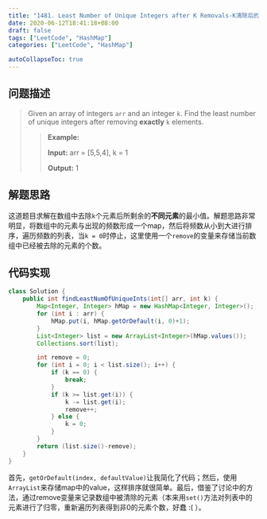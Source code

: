 ```yaml
---
title: "1481. Least Number of Unique Integers after K Removals-K清除后的不同元素的最小个数"
date: 2020-06-12T18:41:18+08:00
draft: false
tags: ["LeetCode", "HashMap"]
categories: ["LeetCode", "HashMap"]

autoCollapseToc: true
---
```


## 问题描述
>Given an array of integers `arr` and an integer `k`. Find the least number of unique integers after removing **exactly** `k` elements.
>
>>**Example:**
>>
>>**Input:** arr = [5,5,4], k = 1
>>
>>**Output:** 1

## 解题思路
这道题目求解在数组中去除`k`个元素后所剩余的**不同元素**的最小值。解题思路非常明显，将数组中的元素与出现的频数形成一个map，然后将频数从小到大进行排序，遍历频数的列表，当`k = 0`时停止，这里使用一个`remove`的变量来存储当前数组中已经被去除的元素的个数。

## 代码实现
```java
class Solution {
    public int findLeastNumOfUniqueInts(int[] arr, int k) {
        Map<Integer, Integer> hMap = new HashMap<Integer, Integer>();
        for (int i : arr) {
            hMap.put(i, hMap.getOrDefault(i, 0)+1);
        }
        List<Integer> list = new ArrayList<Integer>(hMap.values());
        Collections.sort(list);

        int remove = 0;
        for (int i = 0; i < list.size(); i++) {
            if (k == 0) {
                break;
            }
            if (k >= list.get(i)) {
                k -= list.get(i);
                remove++;
            } else {
                k = 0;
            }
        }
        return (list.size()-remove);
    }
}
```

首先，`getOrDefault(index, defaultValue)`让我简化了代码；然后，使用`ArrayList`来存储map中的value，这样排序就很简单。最后，借鉴了讨论中的方法，通过remove变量来记录数组中被清除的元素（本来用`set()`方法对列表中的元素进行了归零，重新遍历列表得到非0的元素个数，好蠢 :( ）。
